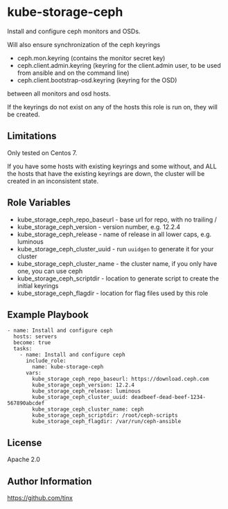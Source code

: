 kube-storage-ceph
=================

Install and configure ceph monitors and OSDs.

Will also ensure synchronization of the ceph keyrings

- ceph.mon.keyring (contains the monitor secret key)
- ceph.client.admin.keyring (keyring for the client.admin user, to be used from ansible and on the command line)
- ceph.client.bootstrap-osd.keyring (keyring for the OSD)

between all monitors and osd hosts. 

If the keyrings do not exist on any of the hosts this role is run on, they will be 
created. 

Limitations
-----------

Only tested on Centos 7.

If you have some hosts with existing keyrings and some without, and ALL the
hosts that have the existing keyrings are down, the cluster will be
created in an inconsistent state. 

Role Variables
--------------

- kube_storage_ceph_repo_baseurl - base url for repo, with no trailing /
- kube_storage_ceph_version - version number, e.g. 12.2.4
- kube_storage_ceph_release - name of release in all lower caps, e.g. luminous
- kube_storage_ceph_cluster_uuid - run ```uuidgen``` to generate it for your cluster
- kube_storage_ceph_cluster_name - the cluster name, if you only have one, you can use ceph
- kube_storage_ceph_scriptdir - location to generate script to create the initial keyrings
- kube_storage_ceph_flagdir - location for flag files used by this role 

Example Playbook
----------------

    - name: Install and configure ceph
      hosts: servers
      become: true
      tasks:
        - name: Install and configure ceph
          include_role:
            name: kube-storage-ceph
          vars:
            kube_storage_ceph_repo_baseurl: https://download.ceph.com
            kube_storage_ceph_version: 12.2.4
            kube_storage_ceph_release: luminous
            kube_storage_ceph_cluster_uuid: deadbeef-dead-beef-1234-567890abcdef
            kube_storage_ceph_cluster_name: ceph
            kube_storage_ceph_scriptdir: /root/ceph-scripts
            kube_storage_ceph_flagdir: /var/run/ceph-ansible

License
-------

Apache 2.0

Author Information
------------------

https://github.com/tinx
